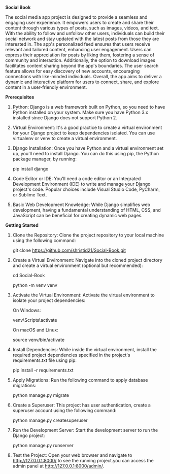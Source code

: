 **Social Book**

The social media app project is designed to provide a seamless and engaging user experience. It empowers users to create and share their content through various types of posts, such as images, videos, and text. With the ability to follow and unfollow other users, individuals can build their social network and stay updated with the latest posts from those they are interested in. The app's personalized feed ensures that users receive relevant and tailored content, enhancing user engagement. Users can express their appreciation for posts by liking them, fostering a sense of community and interaction. Additionally, the option to download images facilitates content sharing beyond the app's boundaries. The user search feature allows for easy discovery of new accounts, encouraging connections with like-minded individuals. Overall, the app aims to deliver a dynamic and interactive platform for users to connect, share, and explore content in a user-friendly environment.

**Prerequisites**
1. Python: Django is a web framework built on Python, so you need to have Python installed on your system. Make sure you have Python 3.x installed since Django does not support Python 2.

2. Virtual Environment: It's a good practice to create a virtual environment for your Django project to keep dependencies isolated. You can use virtualenv or venv to create a virtual environment.

3. Django Installation: Once you have Python and a virtual environment set up, you'll need to install Django. You can do this using pip, the Python package manager, by running:

   pip install django

4. Code Editor or IDE: You'll need a code editor or an Integrated Development Environment (IDE) to write and manage your Django project's code. Popular choices include Visual Studio Code, PyCharm, or Sublime Text.

5. Basic Web Development Knowledge: While Django simplifies web development, having a fundamental understanding of HTML, CSS, and JavaScript can be beneficial for creating dynamic web pages.


**Getting Started**

1. Clone the Repository: Clone the project repository to your local machine using the following command:
   
   git clone https://github.com/shristid21/Social-Book.git

2. Create a Virtual Environment: Navigate into the cloned project directory and create a virtual environment (optional but recommended):
 
   cd Social-Book
   
   python -m venv venv

3. Activate the Virtual Environment: Activate the virtual environment to isolate your project dependencies:
   
   On Windows:
   
   venv\Scripts\activate

   On macOS and Linux:
   
   source venv/bin/activate
  
4. Install Dependencies: While inside the virtual environment, install the required project dependencies specified in the project's requirements.txt file using pip:
   
   pip install -r requirements.txt

5. Apply Migrations: Run the following command to apply database migrations:
    
   python manage.py migrate

6. Create a Superuser: This project has user authentication, create a superuser account using the following command:
    
   python manage.py createsuperuser
   
7. Run the Development Server: Start the development server to run the Django project:
    
   python manage.py runserver
  
8. Test the Project: Open your web browser and navigate to http://127.0.0.1:8000/ to see the running project.you can access the admin panel at http://127.0.0.1:8000/admin/.
